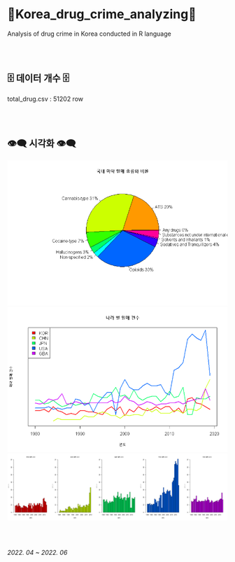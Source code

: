 # 💉Korea_drug_crime_analyzing💉
Analysis of drug crime in Korea conducted in R language

<br><br>

## 🗄️ 데이터 개수 🗄️
total_drug.csv : 51202 row

<br><br>

## 👁️‍🗨️ 시각화 👁️‍🗨️


<img src="./viz/국내 마약 밀매 종류와 비율.png">
<br>
<img src="./viz/나라 별 밀매 건수_파이차트.png">
<br>
<img src="./viz/나라 별 밀매 건수_막대그래프.png">

<br><br>

*2022. 04 ~ 2022. 06*
